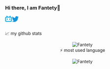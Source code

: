 ### Hi there, I am Fantety👋

<a href="https://space.bilibili.com/87643009">
  <img align="left" alt="Fantety | Bilibili" width="22px" src="https://github.com/Fantety/Fantety/blob/master/icons/bilibili.svg" />
</a>
<a href="https://twitter.com/Fantety1">
  <img align="left" alt="Fantety | Twitter" width="22px" src="https://github.com/Fantety/Fantety/blob/master/icons/twitter.svg" />
</a>
<br />
<br />

📈 my github stats
<p align="center"> <img src="https://github-readme-stats.vercel.app/api?username=Fantety&show_icons=true&theme=gotham" alt="Fantety" />
<br />
⚡ most used language
<p align="center"> <img src="https://github-readme-stats.vercel.app/api/top-langs/?username=Fantety&show_icons=true&theme=gotham" alt="Fantety" />


<!--
**Fantety/Fantety** is a ✨ _special_ ✨ repository because its `README.md` (this file) appears on your GitHub profile.

Here are some ideas to get you started:

- 🔭 I’m currently working on ...
- 🌱 I’m currently learning ...
- 👯 I’m looking to collaborate on ...
- 🤔 I’m looking for help with ...
- 💬 Ask me about ...
- 📫 How to reach me: ...
- 😄 Pronouns: ...
- ⚡ Fun fact: ...
-->
